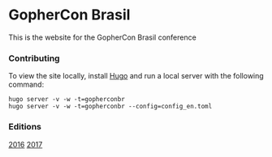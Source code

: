 # GopherCon Brasil

This is the website for the GopherCon Brasil conference

### Contributing

To view the site locally, install [Hugo](http://gohugo.io/) and run a local server with the following command:
```
hugo server -v -w -t=gopherconbr
hugo server -v -w -t=gopherconbr --config=config_en.toml

```

### Editions

[2016](https://github.com/gopherconbr/gopherconbr.org/tree/2016)
[2017](https://github.com/gopherconbr/gopherconbr.org)

